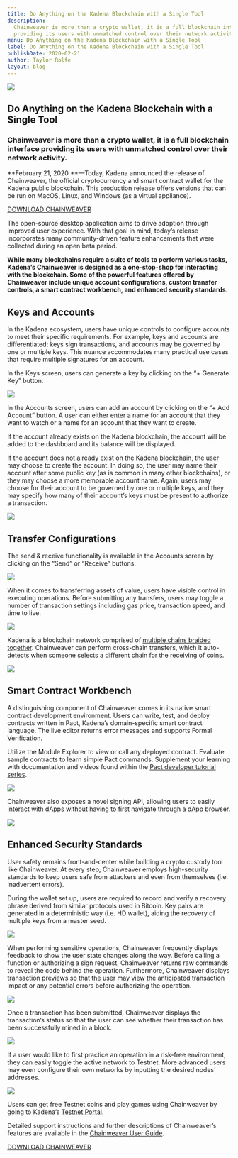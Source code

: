 ```yaml
---
title: Do Anything on the Kadena Blockchain with a Single Tool
description:
  Chainweaver is more than a crypto wallet, it is a full blockchain interface
  providing its users with unmatched control over their network activity.
menu: Do Anything on the Kadena Blockchain with a Single Tool
label: Do Anything on the Kadena Blockchain with a Single Tool
publishDate: 2020-02-21
author: Taylor Rolfe
layout: blog
---
```


![](/assets/blog/2020/1_DPaqrSYvWQpdKUexyUcgTw.webp)

## Do Anything on the Kadena Blockchain with a Single Tool

### Chainweaver is more than a crypto wallet, it is a full blockchain interface providing its users with unmatched control over their network activity.

**February 21, 2020 **—Today, Kadena announced the release of Chainweaver, the
official cryptocurrency and smart contract wallet for the Kadena public
blockchain. This production release offers versions that can be run on MacOS,
Linux, and Windows (as a virtual appliance).

[DOWNLOAD CHAINWEAVER](https://www.kadena.io/chainweaver)

The open-source desktop application aims to drive adoption through improved user
experience. With that goal in mind, today’s release incorporates many
community-driven feature enhancements that were collected during an open beta
period.

**While many blockchains require a suite of tools to perform various tasks,
Kadena’s Chainweaver is designed as a one-stop-shop for interacting with the
blockchain. Some of the powerful features offered by Chainweaver include unique
account configurations, custom transfer controls, a smart contract workbench,
and enhanced security standards.**

## **Keys and Accounts**

In the Kadena ecosystem, users have unique controls to configure accounts to
meet their specific requirements. For example, keys and accounts are
differentiated; keys sign transactions, and accounts may be governed by one or
multiple keys. This nuance accommodates many practical use cases that require
multiple signatures for an account.

In the Keys screen, users can generate a key by clicking on the “+ Generate Key”
button.

![](/assets/blog/2020/0_8hYOc8ju0R8OPc8f.png)

In the Accounts screen, users can add an account by clicking on the “+ Add
Account” button. A user can either enter a name for an account that they want to
watch or a name for an account that they want to create.

If the account already exists on the Kadena blockchain, the account will be
added to the dashboard and its balance will be displayed.

If the account does not already exist on the Kadena blockchain, the user may
choose to create the account. In doing so, the user may name their account after
some public key (as is common in many other blockchains), or they may choose a
more memorable account name. Again, users may choose for their account to be
governed by one or multiple keys, and they may specify how many of their
account’s keys must be present to authorize a transaction.

![](/assets/blog/2020/0_ODJdGqiCscwQODRm.png)

## **Transfer Configurations**

The send & receive functionality is available in the Accounts screen by clicking
on the “Send” or “Receive” buttons.

![](/assets/blog/2020/0_Q-Fd5-wZL4Sg4VoS.png)

When it comes to transferring assets of value, users have visible control in
executing operations. Before submitting any transfers, users may toggle a number
of transaction settings including gas price, transaction speed, and time to
live.

![](/assets/blog/2020/0_EZcDpU5FDACgd87b.png)

Kadena is a blockchain network comprised of
[multiple chains braided together](https://www.youtube.com/watch?v=hYvXxFbsN6I).
Chainweaver can perform cross-chain transfers, which it auto-detects when
someone selects a different chain for the receiving of coins.

![](/assets/blog/2020/0_5MX44J7kCEENMVjd.png)

## **Smart Contract Workbench**

A distinguishing component of Chainweaver comes in its native smart contract
development environment. Users can write, test, and deploy contracts written in
Pact, Kadena’s domain-specific smart contract language. The live editor returns
error messages and supports Formal Verification.

Utilize the Module Explorer to view or call any deployed contract. Evaluate
sample contracts to learn simple Pact commands. Supplement your learning with
documentation and videos found within the
[Pact developer tutorial series](https://pactlang.org/).

![](/assets/blog/2020/0_hn1GJqWb3Eol0oAJ.png)

Chainweaver also exposes a novel signing API, allowing users to easily interact
with dApps without having to first navigate through a dApp browser.

![](/assets/blog/2020/0_ELVmXi7NYzjTxc9E.png)

## **Enhanced Security Standards**

User safety remains front-and-center while building a crypto custody tool like
Chainweaver. At every step, Chainweaver employs high-security standards to keep
users safe from attackers and even from themselves (i.e. inadvertent errors).

During the wallet set up, users are required to record and verify a recovery
phrase derived from similar protocols used in Bitcoin. Key pairs are generated
in a deterministic way (i.e. HD wallet), aiding the recovery of multiple keys
from a master seed.

![](/assets/blog/2020/0_-arUE20ABJc23du3.png)

When performing sensitive operations, Chainweaver frequently displays feedback
to show the user state changes along the way. Before calling a function or
authorizing a sign request, Chainweaver returns raw commands to reveal the code
behind the operation. Furthermore, Chainweaver displays transaction previews so
that the user may view the anticipated transaction impact or any potential
errors before authorizing the operation.

![](/assets/blog/2020/0_H8T8ghbQ66xH3Q9o.png)

Once a transaction has been submitted, Chainweaver displays the transaction’s
status so that the user can see whether their transaction has been successfully
mined in a block.

![](/assets/blog/2020/0_JMFvtK6HaHFfiAnP.png)

If a user would like to first practice an operation in a risk-free environment,
they can easily toggle the active network to Testnet. More advanced users may
even configure their own networks by inputting the desired nodes’ addresses.

![](/assets/blog/2020/0_3kQFU-u_qHldK0IT.png)

Users can get free Testnet coins and play games using Chainweaver by going to
Kadena’s [Testnet Portal](http://testnet.chainweb.com/).

Detailed support instructions and further descriptions of Chainweaver’s features
are available in the
[Chainweaver User Guide](https://kadena-io.github.io/kadena-docs/Chainweaver-Support/#installing-the-chainweaver-software).

[DOWNLOAD CHAINWEAVER](https://www.kadena.io/chainweaver)
